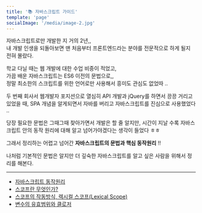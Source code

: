 ```yaml
---
title: '📚 자바스크립트 가이드'
template: 'page'
socialImage: '/media/image-2.jpg'
---
```


자바스크립트로만 개발한 지 거의 2년,,  
내 개발 인생을 되돌아보면 맨 처음부터 프론트엔드라는 분야를 전문적으로 하게 될지 전혀 몰랐다.

학교 다닐 때는 웹 개발에 대한 수업 비중이 적었고,  
가끔 배운 자바스크립트는 ES6 이전의 문법으로,,  
정말 최소한의 스크립트를 위한 언어로만 사용해서 흥미도 관심도 없었따 ..

두 번째 회사서 웹개발자 포지션으로 열심히 API 개발과 jQuery를 하면서 끙끙 거리고 있었을 때,
SPA 개념을 알게되면서 자바를 버리고 자바스크립트를 진심으로 사용했었다 ..

당장 필요한 문법은 그때그때 찾아가면서 개발은 할 줄 알지만,
시간이 지날 수록 자바스크립트 안의 동작 원리에 대해 알고 넘어가야겠다는 생각이 들었다 ㅎㅎ

그래서 정리하는 어렵고 넘어간 **자바스크립트의 문법과 핵심 동작원리** !!

나처럼 기본적인 문법은 알지만 더 깊숙한 자바스크립트를 알고 싶은 사람을 위해서 정리를 해본다.

---

- [자바스크립트 동작원리](https://www.kingeunji.dev/posts/javascript-engine)
- [스코프란 무엇인가?](https://www.kingeunji.dev/posts/javascript-scope)
- [스코프의 작동방식, 렉시컬 스코프(Lexical Scope)](https://www.kingeunji.dev/posts/javascript-lexical-scope)
- [변수의 유효범위와 클로저](https://www.kingeunji.dev/posts/javascript-closure)
